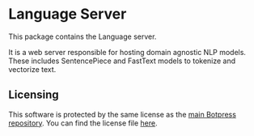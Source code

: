 # Language Server

This package contains the Language server.

It is a web server responsible for hosting domain agnostic NLP models. These includes SentencePiece and FastText models to tokenize and vectorize text.

## Licensing

This software is protected by the same license as the [main Botpress repository](https://github.com/botpress/botpress). You can find the license file [here](https://github.com/botpress/botpress/blob/master/LICENSE).

